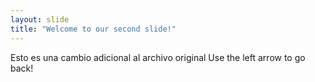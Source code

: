```yaml
---
layout: slide
title: "Welcome to our second slide!"
---
```

Esto es una cambio adicional al archivo original
Use the left arrow to go back!
